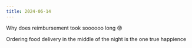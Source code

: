 ```yaml
---
title: 2024-06-14
---
```


Why does reimbursement took soooooo long 😡️

Ordering food delivery in the middle of the night is the one true happience

